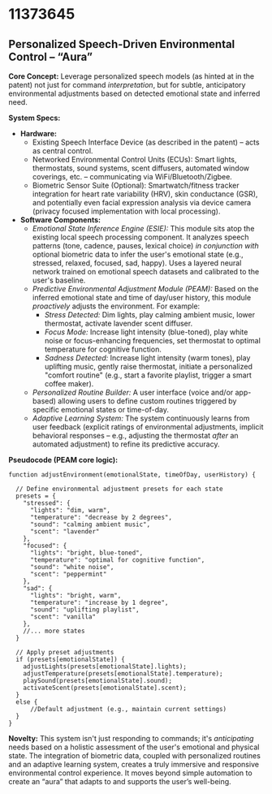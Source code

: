 # 11373645

## Personalized Speech-Driven Environmental Control – “Aura”

**Core Concept:** Leverage personalized speech models (as hinted at in the patent) not just for command *interpretation*, but for subtle, anticipatory environmental adjustments based on detected emotional state and inferred need.

**System Specs:**

*   **Hardware:**
    *   Existing Speech Interface Device (as described in the patent) – acts as central control.
    *   Networked Environmental Control Units (ECUs): Smart lights, thermostats, sound systems, scent diffusers, automated window coverings, etc. – communicating via WiFi/Bluetooth/Zigbee.
    *   Biometric Sensor Suite (Optional): Smartwatch/fitness tracker integration for heart rate variability (HRV), skin conductance (GSR), and potentially even facial expression analysis via device camera (privacy focused implementation with local processing).
*   **Software Components:**
    *   *Emotional State Inference Engine (ESIE):*  This module sits atop the existing local speech processing component. It analyzes speech patterns (tone, cadence, pauses, lexical choice) *in conjunction with* optional biometric data to infer the user's emotional state (e.g., stressed, relaxed, focused, sad, happy). Uses a layered neural network trained on emotional speech datasets and calibrated to the user's baseline.
    *   *Predictive Environmental Adjustment Module (PEAM):* Based on the inferred emotional state and time of day/user history, this module *proactively* adjusts the environment.  For example:
        *   *Stress Detected:* Dim lights, play calming ambient music, lower thermostat, activate lavender scent diffuser.
        *   *Focus Mode:* Increase light intensity (blue-toned), play white noise or focus-enhancing frequencies, set thermostat to optimal temperature for cognitive function.
        *   *Sadness Detected:*  Increase light intensity (warm tones), play uplifting music, gently raise thermostat, initiate a personalized "comfort routine" (e.g., start a favorite playlist, trigger a smart coffee maker).
    *   *Personalized Routine Builder:*  A user interface (voice and/or app-based) allowing users to define custom routines triggered by specific emotional states or time-of-day.
    *   *Adaptive Learning System:* The system continuously learns from user feedback (explicit ratings of environmental adjustments, implicit behavioral responses – e.g., adjusting the thermostat *after* an automated adjustment) to refine its predictive accuracy.

**Pseudocode (PEAM core logic):**

```
function adjustEnvironment(emotionalState, timeOfDay, userHistory) {

  // Define environmental adjustment presets for each state
  presets = {
    "stressed": {
      "lights": "dim, warm",
      "temperature": "decrease by 2 degrees",
      "sound": "calming ambient music",
      "scent": "lavender"
    },
    "focused": {
      "lights": "bright, blue-toned",
      "temperature": "optimal for cognitive function",
      "sound": "white noise",
      "scent": "peppermint"
    },
    "sad": {
      "lights": "bright, warm",
      "temperature": "increase by 1 degree",
      "sound": "uplifting playlist",
      "scent": "vanilla"
    },
    //... more states
  }

  // Apply preset adjustments
  if (presets[emotionalState]) {
    adjustLights(presets[emotionalState].lights);
    adjustTemperature(presets[emotionalState].temperature);
    playSound(presets[emotionalState].sound);
    activateScent(presets[emotionalState].scent);
  }
  else {
      //Default adjustment (e.g., maintain current settings)
  }
}
```

**Novelty:**  This system isn't just responding to commands; it's *anticipating* needs based on a holistic assessment of the user's emotional and physical state.  The integration of biometric data, coupled with personalized routines and an adaptive learning system, creates a truly immersive and responsive environmental control experience. It moves beyond simple automation to create an “aura” that adapts to and supports the user’s well-being.